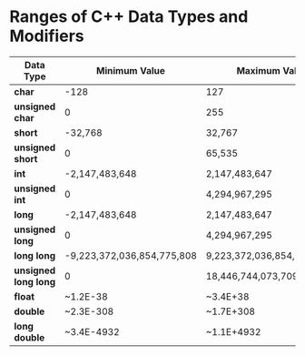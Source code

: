 # Ranges of C++ Data Types and Modifiers

| Data Type         | Minimum Value                   | Maximum Value                   | Size (bytes) |
|-------------------|---------------------------------|---------------------------------|--------------|
| **char**          | -128                            | 127                             | 1            |
| **unsigned char** | 0                               | 255                             | 1            |
| **short**         | -32,768                         | 32,767                          | 2            |
| **unsigned short**| 0                               | 65,535                          | 2            |
| **int**           | -2,147,483,648                  | 2,147,483,647                   | 4            |
| **unsigned int**  | 0                               | 4,294,967,295                   | 4            |
| **long**          | -2,147,483,648                  | 2,147,483,647                   | 4            |
| **unsigned long** | 0                               | 4,294,967,295                   | 4            |
| **long long**     | -9,223,372,036,854,775,808      | 9,223,372,036,854,775,807       | 8            |
| **unsigned long long** | 0                         | 18,446,744,073,709,551,615      | 8            |
| **float**         | ~1.2E-38                        | ~3.4E+38                        | 4            |
| **double**        | ~2.3E-308                       | ~1.7E+308                       | 8            |
| **long double**   | ~3.4E-4932                      | ~1.1E+4932                      | 10 or 16     |
